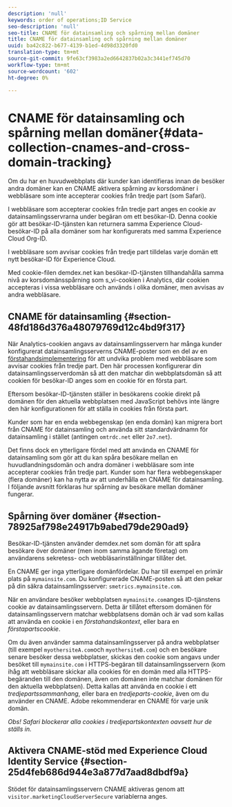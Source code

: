 ```yaml
---
description: 'null'
keywords: order of operations;ID Service
seo-description: 'null'
seo-title: CNAME för datainsamling och spårning mellan domäner
title: CNAME för datainsamling och spårning mellan domäner
uuid: ba42c822-b677-4139-b1ed-4d98d3320fd0
translation-type: tm+mt
source-git-commit: 9fe63cf3983a2ed6642837b02a3c3441ef745d70
workflow-type: tm+mt
source-wordcount: '602'
ht-degree: 0%

---
```



# CNAME för datainsamling och spårning mellan domäner{#data-collection-cnames-and-cross-domain-tracking}

Om du har en huvudwebbplats där kunder kan identifieras innan de besöker andra domäner kan en CNAME aktivera spårning av korsdomäner i webbläsare som inte accepterar cookies från tredje part (som Safari).

I webbläsare som accepterar cookies från tredje part anges en cookie av datainsamlingsservrarna under begäran om ett besökar-ID. Denna cookie gör att besökar-ID-tjänsten kan returnera samma Experience Cloud-besökar-ID på alla domäner som har konfigurerats med samma Experience Cloud Org-ID.

I webbläsare som avvisar cookies från tredje part tilldelas varje domän ett nytt besökar-ID för Experience Cloud.

Med cookie-filen demdex.net kan besökar-ID-tjänsten tillhandahålla samma nivå av korsdomänsspårning som s_vi-cookien i Analytics, där cookien accepteras i vissa webbläsare och används i olika domäner, men avvisas av andra webbläsare.

## CNAME för datainsamling {#section-48fd186d376a48079769d12c4bd9f317}

När Analytics-cookien angavs av datainsamlingsservern har många kunder konfigurerat datainsamlingsserverns CNAME-poster som en del av en [förstahandsimplementering](https://docs.adobe.com/content/help/en/core-services/interface/ec-cookies/cookies-first-party.html) för att undvika problem med webbläsare som avvisar cookies från tredje part. Den här processen konfigurerar din datainsamlingsserverdomän så att den matchar din webbplatsdomän så att cookien för besökar-ID anges som en cookie för en första part.

Eftersom besökar-ID-tjänsten ställer in besökarens cookie direkt på domänen för den aktuella webbplatsen med JavaScript behövs inte längre den här konfigurationen för att ställa in cookies från första part.

Kunder som har en enda webbegenskap (en enda domän) kan migrera bort från CNAME för datainsamling och använda sitt standardvärdnamn för datainsamling i stället (antingen `omtrdc.net` eller `2o7.net`).

Det finns dock en ytterligare fördel med att använda en CNAME för datainsamling som gör att du kan spåra besökare mellan en huvudlandningsdomän och andra domäner i webbläsare som inte accepterar cookies från tredje part. Kunder som har flera webbegenskaper (flera domäner) kan ha nytta av att underhålla en CNAME för datainsamling. I följande avsnitt förklaras hur spårning av besökare mellan domäner fungerar.

## Spårning över domäner {#section-78925af798e24917b9abed79de290ad9}

Besökar-ID-tjänsten använder demdex.net som domän för att spåra besökare över domäner (men inom samma ägande företag) om användarens sekretess- och webbläsarinställningar tillåter det.

En CNAME ger inga ytterligare domänfördelar. Du har till exempel en primär plats på `mymainsite.com`. Du konfigurerade CNAME-posten så att den pekar på din säkra datainsamlingsserver: `smetrics.mymainsite.com`.

När en användare besöker webbplatsen `mymainsite.com`anges ID-tjänstens cookie av datainsamlingsservern. Detta är tillåtet eftersom domänen för datainsamlingsservern matchar webbplatsens domän och är vad som kallas att använda en cookie i en *förstahandskontext*, eller bara en *förstapartscookie*.

Om du även använder samma datainsamlingsserver på andra webbplatser (till exempel `myothersiteA.com`och `myothersiteB.com`) och en besökare senare besöker dessa webbplatser, skickas den cookie som angavs under besöket till `mymainsite.com` i HTTPS-begäran till datainsamlingsservern (kom ihåg att webbläsare skickar alla cookies för en domän med alla HTTPS-begäranden till den domänen, även om domänen inte matchar domänen för den aktuella webbplatsen). Detta kallas att använda en cookie i ett *tredjepartssammanhang*, eller bara en *tredjeparts-cookie*, även om du använder en CNAME. Adobe rekommenderar en CNAME för varje unik domän.

*Obs! Safari blockerar alla cookies i tredjepartskontexten oavsett hur de ställs in.*

## Aktivera CNAME-stöd med Experience Cloud Identity Service {#section-25d4feb686d944e3a877d7aad8dbdf9a}

Stödet för datainsamlingsservern CNAME aktiveras genom att `visitor.marketingCloudServerSecure` variablerna anges.
